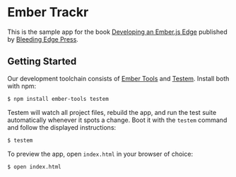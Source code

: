 # Ember Trackr

This is the sample app for the book [Developing an Ember.js Edge][1]
published by [Bleeding Edge Press][2].

## Getting Started

Our development toolchain consists of [Ember Tools][3] and [Testem][4].
Install both with npm:

```sh
$ npm install ember-tools testem
```

Testem will watch all project files, rebuild the app, and run the test
suite automatically whenever it spots a change. Boot it with the
`testem` command and follow the displayed instructions:

```sh
$ testem
```

To preview the app, open `index.html` in your browser of choice:

```sh
$ open index.html
```

[1]: http://my.safaribooksonline.com/9781939902047
[2]: http://bleedingedgepress.com/
[3]: https://github.com/rpflorence/ember-tools
[4]: https://github.com/airportyh/testem


